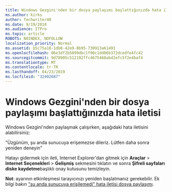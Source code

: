 ```yaml
---
title: Windows Gezgini'nden bir dosya paylaşımı başlattığınızda hata iletisi
ms.author: kirks
author: Techwriter40
ms.date: 9/19/2018
ms.audience: ITPro
ms.topic: article
ROBOTS: NOINDEX, NOFOLLOW
localization_priority: Normal
ms.assetid: b5c75a18-1db8-42e9-8b95-730913a61491
ms.openlocfilehash: 06e3df2b5099dbc1f90c1dd06b372dcedfe4fc42
ms.sourcegitcommit: 9d78905c512192ffc4675468abd2efc5f2e4baf4
ms.translationtype: MT
ms.contentlocale: tr-TR
ms.lasthandoff: 04/23/2019
ms.locfileid: "32402687"
---
```

# <a name="error-message-when-sharing-files-from-windows-explorer"></a>Windows Gezgini'nden bir dosya paylaşımı başlattığınızda hata iletisi

Windows Gezgini'nden paylaşmak çalışırken, aşağıdaki hata iletisini alabilirsiniz:
  
"Üzgünüm, şu anda sunucuya erişemezse dileriz. Lütfen daha sonra yeniden deneyin"
  
Hatayı gidermek için ileti, Internet Explorer'dan gitmek için **Araçlar** \> **Internet Seçenekleri** \> **Gelişmiş** sekmesini tıklatın ve sonra **Şifreli sayfaları diske kaydetme**başlıklı onay kutusunu temizleyin. 
  
 **Not**: ayarının etkinleşmesi tarayıcınızı yeniden başlatmanız gerekebilir. Ek bilgi bakın ["şu anda sunucuya erişilemedi" hata iletisi dosya paylaşımı](https://go.microsoft.com/fwlink/?linkid=2022914).
  

